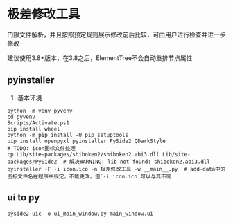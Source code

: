 # 极差修改工具

门限文件解析，并且按照预定规则展示修改前后比较，可由用户进行检查并进一步修改

建议使用3.8+版本，在3.8之后，ElementTree不会自动重排节点属性

## pyinstaller

1. 基本环境

```shell
python -m venv pyvenv
cd pyvenv
Scripts/Activate.ps1
pip install wheel
python -m pip install -U pip setuptools
pip install openpyxl pyinstaller PySide2 QDarkStyle
# TODO: icon图标文件处理
cp Lib/site-packages/shiboken2/shiboken2.abi3.dll Lib/site-packages/PySide2  # 解决WARNING: lib not found: shiboken2.abi3.dll
pyinstaller -F -i icon.ico -n 极差修改工具 -w __main__.py  # add-data中的图标文件名在程序中规定，不能更改，但`-i icon.ico`可以与其不同
```

## ui to py

`pyside2-uic -o ui_main_window.py main_window.ui`
